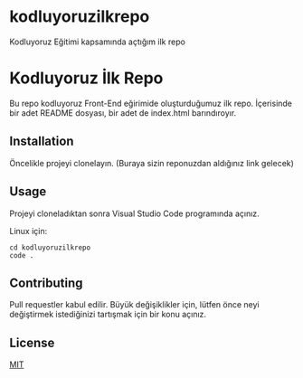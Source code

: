 # kodluyoruzilkrepo
Kodluyoruz Eğitimi kapsamında açtığım ilk repo
# Kodluyoruz İlk Repo
Bu repo kodluyoruz Front-End eğirimide oluşturduğumuz ilk repo. İçerisinde bir adet README dosyası, bir adet de index.html barındıroyır.

## Installation
Öncelikle projeyi clonelayın. (Buraya sizin reponuzdan aldığınız link gelecek)
## Usage
Projeyi cloneladıktan sonra Visual Studio Code programında açınız.

Linux için:
```
cd kodluyoruzilkrepo
code .
```
## Contributing
Pull requestler kabul edilir. Büyük değişiklikler için, lütfen önce neyi değiştirmek istediğinizi tartışmak için bir konu açınız.
## License
[MIT](https://choosealicense.com/licenses/mit/)